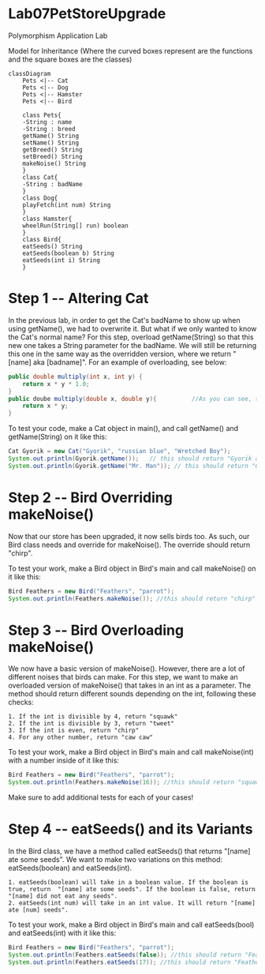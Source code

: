 # Lab07PetStoreUpgrade
Polymorphism Application Lab

Model for Inheritance (Where the curved boxes represent are the functions and the square boxes are the classes)
```mermaid
classDiagram
    Pets <|-- Cat
    Pets <|-- Dog
    Pets <|-- Hamster
    Pets <|-- Bird
    
    class Pets{
    -String : name
    -String : breed
    getName() String
    setName() String
    getBreed() String
    setBreed() String
    makeNoise() String
    }
    class Cat{
    -String : badName
    }
    class Dog{
    playFetch(int num) String
    }
    class Hamster{
    wheelRun(String[] run) boolean
    }
    class Bird{
    eatSeeds() String
    eatSeeds(boolean b) String
    eatSeeds(int i) String
    }
```

# Step 1 -- Altering Cat
In the previous lab, in order to get the Cat's badName to show up when using getName(), we had to overwrite it. But what if we only wanted to know the Cat's normal name? For this step, overload getName(String) so that this new one takes a String parameter for the badName. We will still be returning this one in the same way as the overridden version, where we return "[name] aka [badname]". For an example of overloading, see below:
```java
public double multiply(int x, int y) {
    return x * y * 1.0;
}
public doube multiply(double x, double y){          //As you can see, the only thing that changes about the method's "signature" is the parameters
    return x * y;
}

```
To test your code, make a Cat object in main(), and call getName() and getName(String) on it like this:
```java
Cat Gyorik = new Cat("Gyorik", "russian blue", "Wretched Boy");
System.out.println(Gyorik.getName());   // this should return "Gyorik aka Wretched Boy"
System.out.println(Gyorik.getName("Mr. Man")); // this should return "Gyorik aka Mr. Man"
```

# Step 2 -- Bird Overriding makeNoise()
Now that our store has been upgraded, it now sells birds too. As such, our Bird class needs and override for makeNoise(). The override should return "chirp".

To test your work, make a Bird object in Bird's main and call makeNoise() on it like this:
```java
Bird Feathers = new Bird("Feathers", "parrot");
System.out.println(Feathers.makeNoise()); //this should return "chirp"
```

# Step 3 -- Bird Overloading makeNoise()
We now have a basic version of makeNoise(). However, there are a lot of different noises that birds can make. For this step, we want to make an overloaded version of makeNoise() that takes in an int as a parameter. The method should return different sounds depending on the int, following these checks:
```
1. If the int is divisible by 4, return "squawk"
2. If the int is divisible by 3, return "tweet"
3. If the int is even, return "chirp"
4. For any other number, return "caw caw"
```
To test your work, make a Bird object in Bird's main and call makeNoise(int) with a number inside of it like this:
```java
Bird Feathers = new Bird("Feathers", "parrot");
System.out.println(Feathers.makeNoise(16)); //this should return "squawk"
```
Make sure to add additional tests for each of your cases!

# Step 4 -- eatSeeds() and its Variants
In the Bird class, we have a method called eatSeeds() that returns "[name] ate some seeds". We want to make two variations on this method: eatSeeds(boolean) and eatSeeds(int). 
```
1. eatSeeds(boolean) will take in a boolean value. If the boolean is true, return  "[name] ate some seeds". If the boolean is false, return  "[name] did not eat any seeds".
2. eatSeeds(int num) will take in an int value. It will return "[name] ate [num] seeds".
```
To test your work, make a Bird object in Bird's main and call eatSeeds(bool) and eatSeeds(int) with it like this:
```java
Bird Feathers = new Bird("Feathers", "parrot");
System.out.println(Feathers.eatSeeds(false)); //this should return "Feathers did not eat any seeds"
System.out.println(Feathers.eatSeeds(17)); //this should return "Feathers ate 17 seeds"
```
